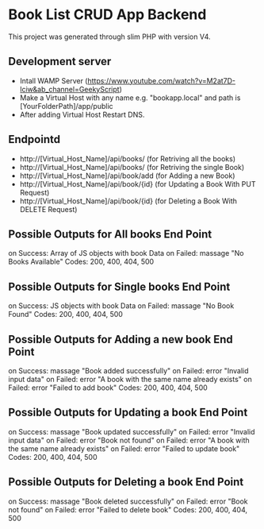 # Book List CRUD App Backend

This project was generated through slim PHP with version V4.

## Development server

- Intall WAMP Server (https://www.youtube.com/watch?v=M2at7D-lciw&ab_channel=GeekyScript)
- Make a Virtual Host with any name e.g. "bookapp.local" and path is [YourFolderPath]/app/public
- After adding Virtual Host Restart DNS.

## Endpointd

- http://[Virtual_Host_Name]/api/books/ (for Retriving all the books)
- http://[Virtual_Host_Name]/api/books/ (for Retriving the single Book)
- http://[Virtual_Host_Name]/api/book/add (for Adding a new Book)
- http://[Virtual_Host_Name]/api/book/{id} (for Updating a Book With PUT Request)
- http://[Virtual_Host_Name]/api/book/{id} (for Deleting a Book With DELETE Request)

## Possible Outputs for All books End Point

on Success: Array of JS objects with book Data
on Failed: massage "No Books Available"
Codes: 200, 400, 404, 500

## Possible Outputs for Single books End Point

on Success: JS objects with book Data
on Failed: massage "No Book Found"
Codes: 200, 400, 404, 500

## Possible Outputs for Adding a new book End Point

on Success: massage "Book added successfully"
on Failed: error "Invalid input data"
on Failed: error "A book with the same name already exists"
on Failed: error "Failed to add book"
Codes: 200, 400, 404, 500

## Possible Outputs for Updating a book End Point

on Success: massage "Book updated successfully"
on Failed: error "Invalid input data"
on Failed: error "Book not found"
on Failed: error "A book with the same name already exists"
on Failed: error "Failed to update book"
Codes: 200, 400, 404, 500

## Possible Outputs for Deleting a book End Point

on Success: massage "Book deleted successfully"
on Failed: error "Book not found"
on Failed: error "Failed to delete book"
Codes: 200, 400, 404, 500

